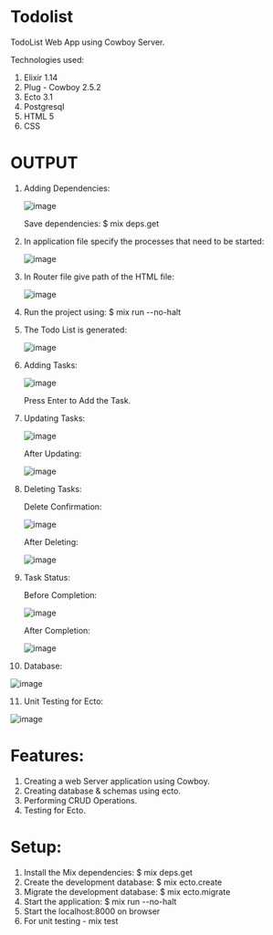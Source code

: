 
# Todolist
TodoList Web App using Cowboy Server.

Technologies used:
1) Elixir 1.14 
2) Plug - Cowboy 2.5.2 
3) Ecto 3.1 
4) Postgresql 
5) HTML 5 
6) CSS

# OUTPUT

1) Adding Dependencies:

   ![image](https://user-images.githubusercontent.com/100900392/207044893-602f0491-e129-4109-a3d1-4b33bdca5f83.png)
 
   Save dependencies: $ mix deps.get
 
2) In application file specify the processes that need to be started:

   ![image](https://user-images.githubusercontent.com/100900392/207045497-377cd29c-d88b-47a7-8255-6e9ea5096878.png)

3) In Router file give path of the HTML file:

   ![image](https://user-images.githubusercontent.com/100900392/207045781-2c891337-a9ad-4a08-92a1-4a86328e92a7.png)

4) Run the project using: $ mix run --no-halt

5) The Todo List is generated: 

   ![image](https://user-images.githubusercontent.com/100900392/210791615-469de29c-969e-4df9-a26f-813aa1850870.png)

6) Adding Tasks:
   
   ![image](https://user-images.githubusercontent.com/100900392/210791822-229f10bf-2153-416c-a180-bcc288f3998b.png)
   
   Press Enter to Add the Task.

7) Updating Tasks:
    
   ![image](https://user-images.githubusercontent.com/100900392/210792018-3324bf29-3cf7-4252-bcc8-7141480db2ae.png)

    After Updating:
    
   ![image](https://user-images.githubusercontent.com/100900392/210792165-c3cbfaa9-0771-4876-b0ba-8214319187eb.png)
   
8) Deleting Tasks:

   Delete Confirmation:

   ![image](https://user-images.githubusercontent.com/100900392/210792281-9b229a23-50da-483b-8e87-977d57bf258b.png)

   After Deleting:
   
   ![image](https://user-images.githubusercontent.com/100900392/210792410-ff4ee6fe-5739-4ca3-97b4-2137145b6f01.png)
   
9) Task Status:

   Before Completion:
   
   ![image](https://user-images.githubusercontent.com/100900392/210792638-3f670386-3946-44f1-a92c-c5ac94b93c5e.png)

   After Completion:
   
   ![image](https://user-images.githubusercontent.com/100900392/210792807-169faaf7-f733-4d30-9503-2d0ec44b481a.png)
 
10) Database:

   ![image](https://user-images.githubusercontent.com/100900392/210792981-9f897061-637d-457d-8a48-6de5d118ff35.png)
   
11) Unit Testing for Ecto:

   ![image](https://user-images.githubusercontent.com/100900392/210793187-ac3119de-eb66-4fd0-9254-a1fcf80ca4e9.png)

# Features:

1) Creating a web Server application using Cowboy.
2) Creating database & schemas using ecto.
3) Performing CRUD Operations.
4) Testing for Ecto.

# Setup:

1) Install the Mix dependencies: $ mix deps.get
2) Create the development database: $ mix ecto.create
3) Migrate the development database: $ mix ecto.migrate
4) Start the application: $ mix run --no-halt
5) Start the localhost:8000 on browser
6) For unit testing - mix test


